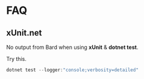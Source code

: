 # FAQ

## xUnit.net

No output from Bard when using **xUnit** & **dotnet test**.

Try this. 

```csharp
dotnet test --logger:"console;verbosity=detailed"
```



